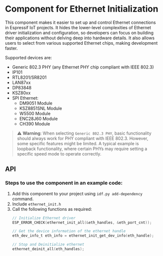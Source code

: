 # Component for Ethernet Initialization

This component makes it easier to set up and control Ethernet connections in Espressif IoT projects. It hides the lower-level complexities of Ethernet driver initialization and configuration, so developers can focus on building their applications without delving deep into hardware details.
It also allows users to select from various supported Ethernet chips, making development faster.

Supported devices are:
* Generic 802.3 PHY (any Ethernet PHY chip compliant with IEEE 802.3)
* IP101
* RTL8201/SR8201
* LAN87xx
* DP83848
* KSZ80xx
* SPI Ethernet:
    * DM9051 Module
    * KSZ8851SNL Module
    * W5500 Module
    * ENC28J60 Module
    * CH390 Module

> ⚠️ **Warning**: When selecting `Generic 802.3 PHY`, basic functionality should always work for PHY compliant with IEEE 802.3. However, some specific features might be limited. A typical example is loopback functionality, where certain PHYs may require setting a specific speed mode to operate correctly.

## API

### Steps to use the component in an example code:
1. Add this component to your project using ```idf.py add-dependency``` command.
2. Include ```ethernet_init.h```
3. Call the following functions as required:
    ```c
    // Initialize Ethernet driver
    ESP_ERROR_CHECK(ethernet_init_all(&eth_handles, &eth_port_cnt));

    // Get the device information of the ethernet handle
    eth_dev_info_t eth_info = ethernet_init_get_dev_info(eth_handle);

    // Stop and Deinitialize ethernet
    ethernet_deinit_all(eth_handles);
    ```

